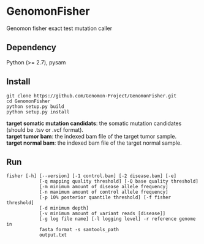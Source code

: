 # GenomonFisher
Genomon fisher exact test mutation caller

## Dependency
Python (>= 2.7), pysam

## Install

```
git clone https://github.com/Genomon-Project/GenomonFisher.git
cd GenomonFisher
python setup.py build
python setup.py install
```

**target somatic mutation candidats**: the somatic mutation candidates (should be .tsv or .vcf format).  
**target tumor bam**: the indexed bam file of the target tumor sample.  
**target normal bam**: the indexed bam file of the target normal sample.  

## Run

```
fisher [-h] [--version] [-1 control.bam] [-2 disease.bam] [-e]
            [-q mapping quality threshold] [-Q base quality threshold]
            [-m minimum amount of disease allele frequency]
            [-n maximum amount of control allele frequency]
            [-p 10% posterior quantile threshold] [-f fisher threshold]
            [-d minimum depth]
            [-v minimum amount of variant reads [disease]]
            [-g log file name] [-l logging level] -r reference genome in
            fasta format -s samtools_path
            output.txt

```

